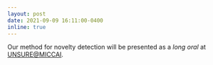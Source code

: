 ```yaml
---
layout: post
date: 2021-09-09 16:11:00-0400
inline: true
---
```


Our method for novelty detection will be presented as a *long oral* at [UNSURE@MICCAI](https://unsuremiccai.github.io/). 

